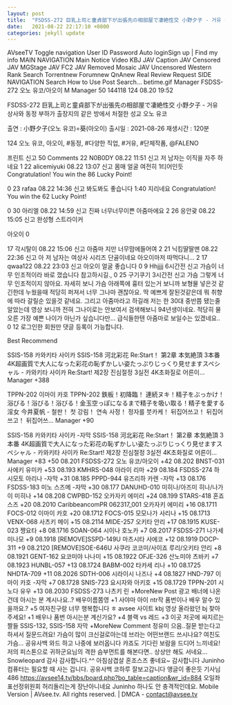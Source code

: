 ```yaml
---
layout: post
title:  "FSDSS-272 巨乳上司と童貞部下が出張先の相部屋で凄絶性交 小野夕子 - 거유 상사와 동정 부하가 출장지의 같은 방에서 처절한 성교 오노 유코"
date:   2021-08-22 22:17:10 +0800
categories: jekyll update
---
```


AVseeTV
Toggle navigation
User ID
Password
  Auto loginSign up  |  Find my info
MAIN NAVIGATION
Main
Notice
Video
KBJ
JAV Caption
JAV Censored
JAV MGStage
JAV FC2
JAV Removed Mosaic
JAV Uncensored
Western
Rank
Search
Torrentnew
Forumnew
QnAnew
Real Review
Request
SIDE NAVIGATION
Search
How to Use
Post Search...
betime.gif
Manager FSDSS-272 오노 유코/아오이
M Manager   50   144118   124 08.20 19:52

FSDSS-272 巨乳上司と童貞部下が出張先の相部屋で凄絶性交 小野夕子 - 거유 상사와 동정 부하가 출장지의 같은 방에서 처절한 성교 오노 유코

출연 : 小野夕子(오노 유코)=葵(아오이)
출시일 : 2021-08-26
재생시간 : 120분

 
124
 오노 유코, 아오이, #동정, #다양한 직업, #거유, #단체작품, @FALENO

프린트 신고
 50 Comments
22 N0B0DY  08.22 11:51  신고
저 남자는 이직을 자주 하네요
1
22 alicemiyuki  08.22 13:07  신고
몸매 얼굴 여전히 1티어인듯
 Congratulation! You win the 86 Lucky Point!

0
23 rafaa  08.22 14:36  신고
봐도봐도 좋습니다 1:40 지리네요
 Congratulation! You win the 62 Lucky Point!

0
30 아리엘  08.22 14:59  신고
진짜 너무너무이쁜 아줌마에요
2
26 응안괒  08.22 15:05  신고
완성형 스트라이커

아오이
0

17 각시탈이  08.22 15:06  신고
아줌마 지만 너무맘에들어여
2
21 닉킴딸딸맨  08.22 22:36  신고
아 저 남자는 여상사 시리즈 단골이네요 아오이마저 따먹다니…
2
17 qwaa122  08.22 23:03  신고
아오이 얼굴 좋습니다
0
9 Hhjjjj  6시간전  신고
가슴이 너무 인조적이라 바로 껐습니다 참고하시길.,
0
25 구기쿠기  3시간전  신고
가슴 그렇게 너무 인조적이지 않아요. 자세히 보니 가슴 아래쪽에 흉터 있는거 보니까 보형물 넣은것 같긴한데  누웠을때 적당히 퍼져서 너무 그나마 괜찮아요.  딱 예쁘게 잘된것같은데 뭐 취향에 따라 갈릴순 있을것 같네요.  그리고 아줌마라고 하길래 저는 한 30대 중반쯤 됐는줄 알았는데 영상 보니까 전혀 그나이로는 안보여서 검색해보니 94년생이네요. 적당히 물오른 가장 예쁜 나이가 아닌가 싶습니다만... 급식들한텐 아줌마로 보일수는 있겠네요..
0
12
로그인한 회원만 댓글 등록이 가능합니다.

Best Recommend

SSIS-158 카와키타 사이카
SSIS-158 河北彩花 Re:Start！ 第2章 本気絶頂 3本番 4K超画質で大人になった彩花の恥ずかしい姿たっぷりじっくり見せますスペシャル - 카와키타 사이카 Re:Start! 제2장 진심절정 3실전 4K초화질로 어른이…
Manager +388

TPPN-202 이마이 카호
TPPN-202 鉄板！初降臨！ 連続ヌキ！精子をぶっかけ！浴びる！浴びる！浴びる！金玉空っぽになるまで精子を吸い取る！精子を愛する淫女 今井夏帆 - 철판！ 첫 강림！ 연속 사정！ 정자를 붓카케！ 뒤집어쓰고！ 뒤집어쓰고！ 뒤집어쓰…
Manager +90

SSIS-158 카와키타 사이카 -자막
SSIS-158 河北彩花 Re:Start！ 第2章 本気絶頂 3本番 4K超画質で大人になった彩花の恥ずかしい姿たっぷりじっくり見せますスペシャル - 카와키타 사이카 Re:Start! 제2장 진심절정 3실전 4K초화질로 어른이…
Manager +83
+50  08.201 FSDSS-272 오노 유코/아오이
+42  08.202 BNST-031 사에키 유미카
+53  08.193 KMHRS-048 아라이 리마
+29  08.184 FSDSS-274 하시모토 아리나 -자막
+31  08.185 PPPD-944 유즈리하 카렌 -자막
+13  08.176 FSDSS-183 미노 스즈메 -자막
+30  08.177 DANUHD-010 미히나/아즈미 히나/나가이 미히나
+14  08.208 CWPBD-152 오카자키 에미리
+24  08.199 STARS-418 혼죠 스즈
+20  08.2010 CaribbeancomPR 062317_001 오카자키 에미리
+16  08.1711 FOCS-012 이마이 카호
+20  08.1712 FOCS-015 모모나가 사리나
+15  08.1713 VENX-068 사츠키 메이
+15  08.2114 MIDE-257 오키타 안리
+17  08.1915 KUSE-023 쨩요타
+8  08.1716 SOAN-064 시이나 호노카
+7  08.2017 FSDSS-271 나가세 미나모
+9  08.1918 [REMOVE]SSPD-149U 마츠시타 사에코
+12  08.1919 DOCP-311
+9  08.2120 [REMOVE]SOE-646U 사쿠라 코코미/사이죠 루리/오키타 안리
+8  08.1921 GENT-162 요코미야 나나미
+15  08.1922 OFJE-326 산노미야 츠바키
+7  08.1923 HUNBL-057
+13  08.1724 BABM-002 타카세 리나
+10  08.1725 NHDTA-709
+11  08.2026 SDTH-006 시라이시 나즈나
+4  08.1827 HND-797 이마이 카호 -자막
+7  08.1728 SNIS-723 요시자와 아키호
+15  08.1729 TPPN-201 시노다 유우
+13  08.2030 FSDSS-273 나츠키 린
+MoreNew Post
 광고 배너에 나온 건데 아시는 분 계시나요..?
 배우이름쫌영
+1 사야마 아이 ntr작
 품번이나 배우 알수 있을까요.?
+5 여자친구랑 너무 행복합니다 ㅎ
 avsee 사이트 kbj 영상 올라왔던 bj 찾아주세요!
+1 배우나 품번 아시는분 계신가요?
+4 블랙 vs 레드
+3 이곳 저곳에 싸지르는 짤들
 SSIS-132, SSIS-158 자막
+MoreNew Comment
정유미 으음..질문 받는다고 하셔서 질문드려요! 가슴이 많이 크신걸로아는데 브라는 어떤브랜드 쓰시나요? 여친도 가슴…
공유사백 와드 하고 나중에 보러옵니다
캬죠도 기다린 보람을 드디어 느끼네요! 저의 피스톤으로 귀하군요님의 격한 슴부먼트를 해본다면.. 상상만 해도 서네요…
Snowleopard 감사 감사합니다.^^
아침삼겹살 혼조스즈 좋네요~ 감사합니다
Juninho 컴퓨터는 필요할 때 사는 겁니다.
공유사백 코하루 잘보고갑니다 앵글이 좋은듯
기사님486 https://avsee14.tv/bbs/board.php?bo_table=caption&wr_id=884
오일좌표선정위원회 허리돌리는게 장난아니네요
Juninho 하나도 안 충격적인데요.
Mobile Version |
 AVsee.tv. All rights reserved. | DMCA - contact@avsee.tv